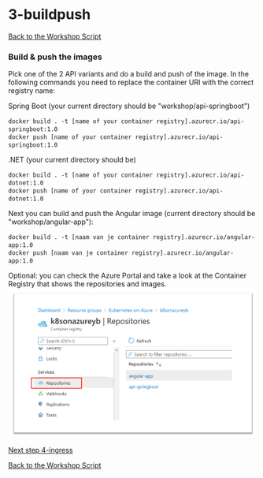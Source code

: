 # 3-buildpush

[Back to the Workshop Script](/handson.md)

### Build & push the images

Pick one of the 2 API variants and do a build and push of the image. In the following commands you need to replace the container URI with the correct registry name:

Spring Boot (your current directory should be "workshop/api-springboot")

```
docker build . -t [name of your container registry].azurecr.io/api-springboot:1.0
docker push [name of your container registry].azurecr.io/api-springboot:1.0
```

.NET (your current directory should be)

```
docker build . -t [name of your container registry].azurecr.io/api-dotnet:1.0
docker push [name of your container registry].azurecr.io/api-dotnet:1.0
```

Next you can build and push the Angular image (current directory should be "workshop/angular-app"):

```
docker build . -t [naam van je container registry].azurecr.io/angular-app:1.0
docker push [naam van je container registry].azurecr.io/angular-app:1.0
```

Optional: you can check the Azure Portal and take a look at the Container Registry that shows the repositories and images.
![](/images/repo.png)

[Next step 4-ingress](/workshop/4-ingress.md)

[Back to the Workshop Script](/handson.md)
